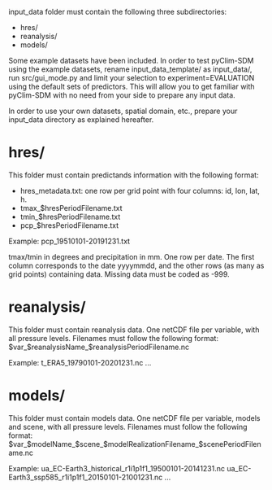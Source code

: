 input_data folder must contain the following three subdirectories:
- hres/
- reanalysis/
- models/

Some example datasets have been included. In order to test pyClim-SDM using the example datasets, rename 
input_data_template/ as input_data/, run src/gui_mode.py and limit your selection to experiment=EVALUATION
using the default sets of predictors.
This will allow you to get familiar with pyClim-SDM with no need from your side to prepare any input data.

In order to use your own datasets, spatial domain, etc., prepare your input_data directory as explained hereafter.


# hres/

This folder must contain predictands information with the following format:

- hres_metadata.txt: one row per grid point with four columns: id, lon, lat, h. 
- tmax_$hresPeriodFilename.txt
- tmin_$hresPeriodFilename.txt
- pcp_$hresPeriodFilename.txt 

Example: pcp_19510101-20191231.txt

tmax/tmin in degrees and precipitation in mm. One row per date. 
The first column corresponds to the date yyyymmdd, and the other rows (as many as grid points) containing data. 
Missing data must be coded as -999.




# reanalysis/

This folder must contain reanalysis data. One netCDF file per variable, with all pressure levels. Filenames must 
follow the following format: $var_$reanalysisName_$reanalysisPeriodFilename.nc

Example: t_ERA5_19790101-20201231.nc ...




# models/ 

This folder must contain models data.
One netCDF file per variable, models and scene, with all pressure levels. 
Filenames must follow the following format: $var_$modelName_$scene_$modelRealizationFilename_$scenePeriodFilename.nc

Example: 
ua_EC-Earth3_historical_r1i1p1f1_19500101-20141231.nc 
ua_EC-Earth3_ssp585_r1i1p1f1_20150101-21001231.nc
...

